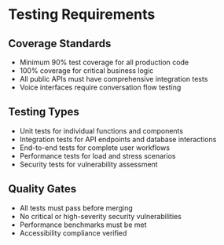 # Testing Requirements

## Coverage Standards
- Minimum 90% test coverage for all production code
- 100% coverage for critical business logic
- All public APIs must have comprehensive integration tests
- Voice interfaces require conversation flow testing

## Testing Types
- Unit tests for individual functions and components
- Integration tests for API endpoints and database interactions
- End-to-end tests for complete user workflows
- Performance tests for load and stress scenarios
- Security tests for vulnerability assessment

## Quality Gates
- All tests must pass before merging
- No critical or high-severity security vulnerabilities
- Performance benchmarks must be met
- Accessibility compliance verified
